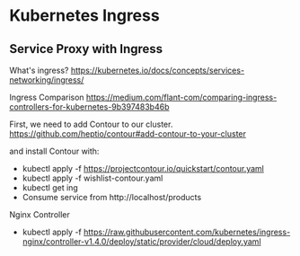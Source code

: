 # Kubernetes Ingress
## Service Proxy with Ingress
What's ingress?
https://kubernetes.io/docs/concepts/services-networking/ingress/

Ingress Comparison
https://medium.com/flant-com/comparing-ingress-controllers-for-kubernetes-9b397483b46b

First, we need to add Contour to our cluster.
https://github.com/heptio/contour#add-contour-to-your-cluster

and install Contour with:

* kubectl apply -f https://projectcontour.io/quickstart/contour.yaml
* kubectl apply -f wishlist-contour.yaml
* kubectl get ing
* Consume service from http://localhost/products

Nginx Controller
* kubectl apply -f https://raw.githubusercontent.com/kubernetes/ingress-nginx/controller-v1.4.0/deploy/static/provider/cloud/deploy.yaml
